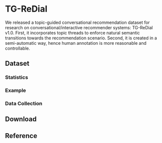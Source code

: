 # TG-ReDial
We released a topic-guided conversational recommendation dataset for research on conversational/interactive recommender systems: TG-ReDial v1.0. First, it incorporates topic threads to enforce natural semantic transitions towards the recommendation scenario. Second, it is created in a semi-automatic way, hence human annotation is more reasonable and controllable.

## Dataset
### Statistics
### Example
### Data Collection

## Download

## Reference
